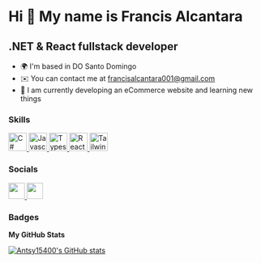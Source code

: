 Hi 👋 My name is Francis Alcantara
==================================

.NET & React fullstack developer
----------------------

*   🌍  I'm based in DO Santo Domingo
*   ✉️  You can contact me at [francisalcantara001@gmail.com](mailto:francisalcantara001@gmail.com)
*   🧠  I am currently developing an eCommerce website and learning new things

### Skills
<p align="left">
    <a href="https://docs.microsoft.com/en-us/dotnet/csharp/" target="_blank" rel="noreferrer">
        <img src="https://raw.githubusercontent.com/danielcranney/readme-generator/main/public/icons/skills/csharp-colored.svg" width="36" height="36" alt="C#" />
    </a>
    <a href="https://developer.mozilla.org/en-US/docs/Web/JavaScript" target="_blank" rel="noreferrer">
        <img src="https://raw.githubusercontent.com/danielcranney/readme-generator/main/public/icons/skills/javascript-colored.svg" width="36" height="36" alt="Javascript" />
    </a>
    <a href="https://www.typescriptlang.org/" target="_blank" rel="noreferrer">
        <img src="https://raw.githubusercontent.com/danielcranney/readme-generator/main/public/icons/skills/typescript-colored.svg" width="36" height="36" alt="Typescript" />
    </a>
    <a href="https://reactjs.org/" target="_blank" rel="noreferrer">
        <img src="https://raw.githubusercontent.com/danielcranney/readme-generator/main/public/icons/skills/react-colored.svg" width="36" height="36" alt="React" />
    </a>
    <a href="https://tailwindcss.com/" target="_blank" rel="noreferrer">
        <img src="https://raw.githubusercontent.com/danielcranney/readme-generator/main/public/icons/skills/tailwindcss-colored.svg" width="36" height="36" alt="TailwindCSS" />
    </a>
</p>
                    
### Socials
                  
<p align="left"> 
    <a href="https://www.github.com/Antsy15400" target="_blank" rel="noreferrer">
        <img src="https://raw.githubusercontent.com/danielcranney/readme-generator/main/public/icons/socials/github.svg" width="32" height="32" />
    </a> 
    <a href="https://www.linkedin.com/in/francis-alcantara-674356213" target="_blank" rel="noreferrer">
        <img src="https://raw.githubusercontent.com/danielcranney/readme-generator/main/public/icons/socials/linkedin.svg" width="32" height="32" />
    </a>
</p>

### Badges

<b>My GitHub Stats</b>

<a href="http://www.github.com/Antsy15400"><img src="https://github-readme-stats.vercel.app/api?username=Antsy15400&show_icons=true&theme=dark" alt="Antsy15400's GitHub stats" /></a>
